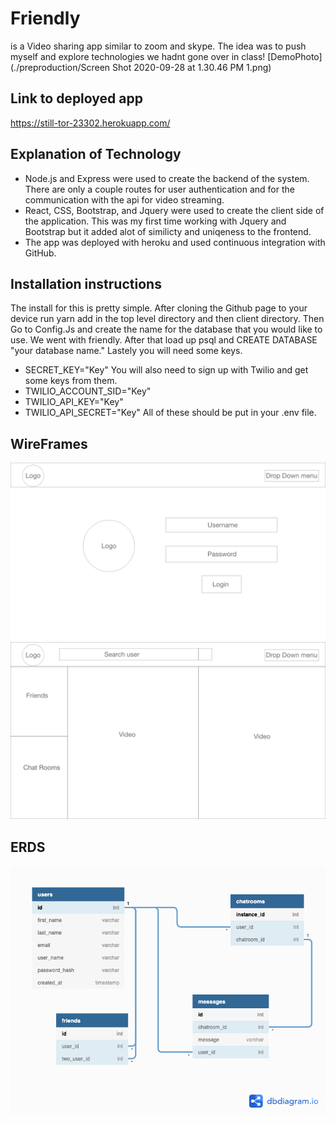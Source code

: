 # Friendly
is a Video sharing app similar to zoom and skype. The idea was to push myself and explore technologies we hadnt gone over in class!
[DemoPhoto](./preproduction/Screen Shot 2020-09-28 at 1.30.46 PM 1.png)

## Link to deployed app
https://still-tor-23302.herokuapp.com/


## Explanation of Technology
- Node.js and Express were used to create the backend of the system. There are only a couple routes for user authentication and for the communication with the api for video streaming.
- React, CSS, Bootstrap, and Jquery were used to create the client side of the application. This was my first time working with Jquery and Bootstrap but it added alot of similicty and uniqeness to the frontend.
- The app was deployed with heroku and used continuous integration with GitHub.

## Installation instructions
The install for this is pretty simple. After cloning the Github page to your device run yarn add in the top level directory and then client directory. Then Go to Config.Js and create the name for the database that you would like to use. We went with friendly. After that load up psql and CREATE DATABASE "your database name." Lastely you will need some keys. 
- SECRET_KEY="Key"
You will also need to sign up with Twilio and get some keys from them.
- TWILIO_ACCOUNT_SID="Key"
- TWILIO_API_KEY="Key"
- TWILIO_API_SECRET="Key"
All of these should be put in your .env file.

## WireFrames
![Wireframes](./preproduction/Login.png)
![Wireframes](./preproduction/Video.png)

## ERDS
![Entity Relationship Diagram(ERD)](./preproduction/Schema.png)
